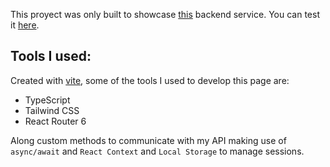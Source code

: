 This proyect was only built to showcase [this](https://github.com/lucadard/ecommerce-coderhouse_server) backend service. You can test it [here](https://ecommerce-coderhouse-frontend.vercel.app/).

## Tools I used:
Created with [vite](https://vitejs.dev/), some of the tools I used to develop this page are:
- TypeScript
- Tailwind CSS
- React Router 6

Along custom methods to communicate with my API making use of `async/await` and `React Context` and `Local Storage` to manage sessions.


